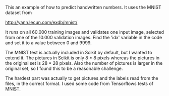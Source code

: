 This an example of how to predict handwritten numbers.
It uses the MNIST dataset from 

http://yann.lecun.com/exdb/mnist/

It runs on all 60.000 training images and validates one input image, selected from one of the 10.000 validation images.
Find the 'idx' variable in the code and set it to a value between 0 and 9999.

The MNIST test is actually included in Scikit by default, but I wanted to extend it. The pictures in Scikit is only 8 * 8 pixels whereas the pictures in the original set is 28 * 28 pixels.
Also the number of pictures is larger in the original set, so I found this to be a reasonable challenge.

The hardest part was actually to get pictures and the labels read from the files, in the correct format. I used some code from Tensorflows tests of MNIST.

